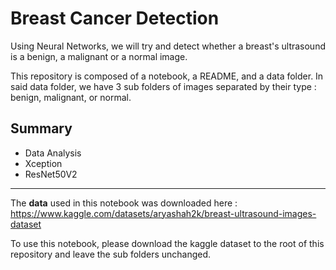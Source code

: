 # Breast Cancer Detection
Using Neural Networks, we will try and detect whether a breast's ultrasound is a benign, a malignant or a normal image. 

This repository is composed of a notebook, a README, and a data folder. In said data folder, we have 3 sub folders of images separated by their type : benign, malignant, or normal.

## Summary
- Data Analysis
- Xception
- ResNet50V2

___

The **data** used in this notebook was downloaded here :
https://www.kaggle.com/datasets/aryashah2k/breast-ultrasound-images-dataset

To use this notebook, please download the kaggle dataset to the root of this repository and leave the sub folders unchanged.